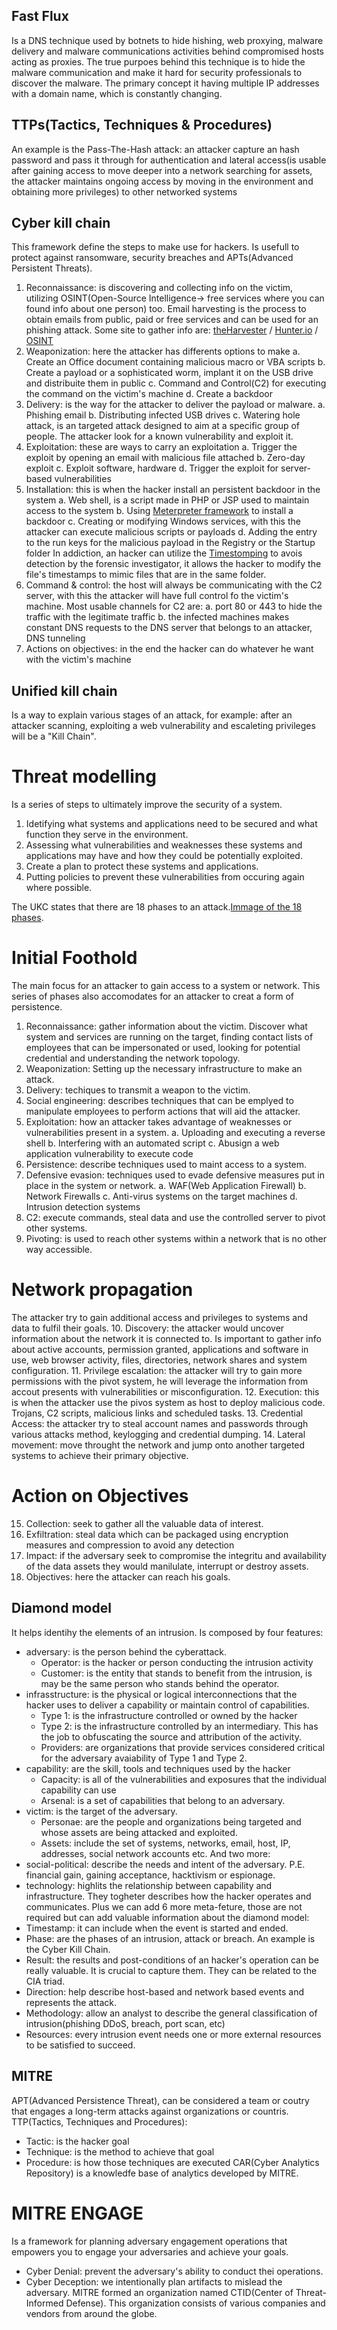 ## Fast Flux

Is a DNS technique used by botnets to hide hishing, web proxying, malware delivery and malware communications activities behind compromised hosts acting as proxies. The true purpoes behind this technique is to hide the malware communication and make it hard for security professionals to discover the malware.
The primary concept it having multiple IP addresses with a domain name, which is constantly changing.

## TTPs(Tactics, Techniques & Procedures)

An example is the Pass-The-Hash attack: an attacker capture an hash password and pass it through for authentication and lateral access(is usable after gaining access to move deeper into a network searching for assets, the attacker maintains ongoing access by moving in the environment and obtaining more privileges) to other networked systems

## Cyber kill chain

This framework define the steps to make use for hackers. Is usefull to protect against ransomware, security breaches and APTs(Advanced Persistent Threats).
1. Reconnaissance: is discovering and collecting info on the victim, utilizing OSINT(Open-Source Intelligence-> free services where you can found info about one person) too. Email harvesting is the process to obtain emails from public, paid or free services and can be used for an phishing attack. Some site to gather info are: [theHarvester](https://github.com/laramies/theHarvester) / [Hunter.io](https://Hunter.io) / [OSINT](https://osintframework.com/)
2. Weaponization: here the attacker has differents options to make
    a. Create an Office document containing malicious macro or VBA scripts
    b. Create a payload or a sophisticated worm, implant it on the USB drive and distribuite them in public
    c. Command and Control(C2) for executing the command on the victim's machine
    d. Create a backdoor
3. Delivery: is the way for the attacker to deliver the payload or malware.
    a. Phishing email
    b. Distributing infected USB drives
    c. Watering hole attack, is an targeted attack designed to aim at a specific group of people. The attacker look for a known vulnerability and exploit it.
4. Exploitation: these are ways to carry an exploitation
    a. Trigger the exploit by opening an email with malicious file attached
    b. Zero-day exploit
    c. Exploit software, hardware
    d. Trigger the exploit for server-based vulnerabilities
5. Installation: this is when the hacker install an persistent backdoor in the system
    a. Web shell, is a script made in PHP or JSP used to maintain access to the system
    b. Using [Meterpreter framework](https://www.offsec.com/metasploit-unleashed/meterpreter-backdoor/) to install a backdoor
    c. Creating or modifying Windows services, with this the attacker can execute malicious scripts or payloads
    d. Adding the entry to the run keys for the malicious payload in the Registry or the Startup folder
    In addiction, an hacker can utilize the [Timestomping](https://attack.mitre.org/techniques/T1070/006/) to avois detection by the forensic investigator, it allows the hacker to modify the file's timestamps to mimic files that are in the same folder.
6. Command & control: the host will always be communicating with the C2 server, with this the attacker will have full control fo the victim's machine. Most usable channels for C2 are:
    a. port 80 or 443 to hide the traffic with the legitimate traffic 
    b. the infected machines makes constant DNS requests to the DNS server that belongs to an attacker, DNS tunneling
7. Actions on objectives: in the end the hacker can do whatever he want with the victim's machine

## Unified kill chain

Is a way to explain various stages of an attack, for example: after an attacker scanning, exploiting a web vulnerability and escaleting privileges will be a "Kill Chain".
# Threat modelling
Is a series of steps to ultimately improve the security of a system.
1. Idetifying what systems and applications need to be secured and what function they serve in the environment.
2. Assessing what vulnerabilities and weaknesses these systems and applications may have and how they could be potentially exploited.
3. Create a plan to protect these systems and applications.
4. Putting policies to prevent these vulnerabilities from occuring again where possible.

The UKC states that there are 18 phases to an attack.[Immage of the 18 phases](https://tryhackme-images.s3.amazonaws.com/user-uploads/5de96d9ca744773ea7ef8c00/room-content/708e85cf63230b21bacee32bfbd6d311.png).

# Initial Foothold
The main focus for an attacker to gain access to a system or network. This series of phases also accomodates for an attacker to creat a form of persistence.
1. Reconnaissance: gather information about the victim. Discover what system and services are running on the target, finding contact lists of employees that can be impersonated or used, looking for potential credential and understanding the network topology.
2. Weaponization: Setting up the necessary infrastructure to make an attack.
3. Delivery: techiques to transmit a weapon to the victim.
4. Social engineering: describes techniques that can be emplyed to manipulate employees to perform actions that will aid the attacker.
5. Exploitation: how an attacker takes advantage of weaknesses or vulnerabilities present in a system.
    a. Uploading and executing a reverse shell
    b. Interfering with an automated script
    c. Abusign a web application vulnerability to execute code
6. Persistence: describe techniques used to maint access to a system.
7. Defensive evasion: techniques used to evade defensive measures put in place in the system or network.
    a. WAF(Web Application Firewall)
    b. Network Firewalls
    c. Anti-virus systems on the target machines
    d. Intrusion detection systems
8. C2: execute commands, steal data and use the controlled server to pivot other systems.
9. Pivoting: is used to reach other systems within a network that is no other way accessible.

# Network propagation
The attacker try to gain additional access and privileges to systems and data to fulfil their goals.
10. Discovery: the attacker would uncover information about the network it is connected to. Is important to gather info about active accounts, permission granted, applications and software in use, web browser activity, files, directories, network shares and system configuration.
11. Privilege escalation: the attacker will try to gain more permissions with the pivot system, he will leverage the information from accout presents with vulnerabilities or misconfiguration. 
12. Execution: this is when the attacker use the pivos system as host to deploy malicious code. Trojans, C2 scripts, malicious links and scheduled tasks.
13. Credential Access: the attacker try to steal account names and passwords through various attacks method, keylogging and credential dumping.
14. Lateral movement: move throught the network and jump onto another targeted systems to achieve their primary objective.

# Action on Objectives
15. Collection: seek to gather all the valuable data of interest.
16. Exfiltration: steal data which can be packaged using encryption measures and compression to avoid any detection
17. Impact: if the adversary seek to compromise the integritu and availability of the data assets they would manilulate, interrupt or destroy assets.
18. Objectives: here the attacker can reach his goals.

## Diamond model
It helps identihy the elements of an intrusion.
Is composed by four features:
*   adversary: is the person behind the cyberattack. 
    *   Operator: is the hacker or person conducting the intrusion activity
    *   Customer: is the entity that stands to benefit from the intrusion, is may be the same person who stands behind the operator.
*   infrasstructure: is the physical or logical interconnections that the hacker uses to deliver a capability or maintain control of capabilities.
    *   Type 1: is the infrastructure controlled or owned by the hacker
    *   Type 2: is the infrastructure controlled by an intermediary. This has the job to obfuscating the source and attribution of the activity.
    *   Providers: are organizations that provide services considered critical for the adversary avaiability of Type 1 and Type 2.
*   capability: are the skill, tools and techniques used by the hacker
    *   Capacity: is all of the vulnerabilities and exposures that the individual capability can use
    *   Arsenal: is a set of capabilities that belong to an adversary.
*   victim: is the target of the adversary. 
    *   Personae: are the people and organizations being targeted and whose assets are being attacked and exploited.
    *   Assets: include the set of systems, networks, email, host, IP, addresses, social network accounts etc.
And two more:
*   social-political: describe the needs and intent of the adversary. P.E. financial gain, gaining acceptance, hacktivism or espionage.
*   technology: highlits the relationship between capability and infrastructure. They togheter describes how the hacker operates and communicates.
Plus we can add 6 more meta-feture, those are not required but can add valuable information about the diamond model:
*   Timestamp: it can include when the event is started and ended.
*   Phase: are the phases of an intrusion, attack or breach. An example is the Cyber Kill Chain.
*   Result: the results and post-conditions of an hacker's operation can be really valuable. It is crucial to capture them. They can be related to the CIA triad.
*   Direction: help describe host-based and network based events and represents the attack.
*   Methodology: allow an analyst to describe the general classification of intrusion(phishing DDoS, breach, port scan, etc)
*   Resources: every intrusion event needs one or more external resources to be satisfied to succeed.

## MITRE
APT(Advanced Persistence Threat), can be considered a team or coutry that engages a long-term attacks against organizations or countris.
TTP(Tactics, Techniques and Procedures):
*   Tactic: is the hacker goal
*   Technique: is the method to achieve that goal
*   Procedure: is how those techniques are executed 
CAR(Cyber Analytics Repository) is a knowledfe base of analytics developed by MITRE.
# MITRE ENGAGE
Is a framework for planning adversary engagement operations that empowers you to engage your adversaries and achieve your goals.
*   Cyber Denial: prevent the adversary's ability to conduct thei operations.
*   Cyber Deception: we intentionally plan artifacts to mislead the adversary.
MITRE formed an organization named CTID(Center of Threat-Informed Defense). This organization consists of various companies and vendors from around the globe.